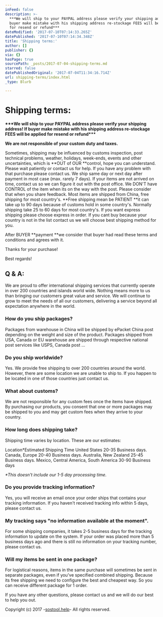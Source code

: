 ```yaml
---
inFeed: false
description: >-
  ***We will ship to your PAYPAL address please verify your shipping address! If
  buyer make mistake with his shipping address re-stockage FEES will be applied
  for resend or refund***
dateModified: '2017-07-10T07:14:33.265Z'
datePublished: '2017-07-10T07:14:34.348Z'
title: 'Shipping terms:'
author: []
publisher: {}
via: {}
hasPage: true
sourcePath: _posts/2017-07-04-shipping-terms.md
starred: false
datePublishedOriginal: '2017-07-04T11:34:16.714Z'
url: shipping-terms/index.html
_type: Blurb

---
```

# Shipping terms:

**\*\*\*We will ship to your PAYPAL address please verify your shipping address! If buyer make mistake with his shipping address re-stockage FEES will be applied for resend or refund\*\*\***

**We are not responsible of your custom duty and taxes.**

Sometimes, shipping may be influenced by customs inspection, post technical problems, weather, holidays, week-ends, events and other uncertainties, which is **OUT of OUR **control, hope you can understand. Please wait patiently or contact us for help. If you have any problem with that purchase please contact us. We ship same day or next day after payment in most case (max. rarely 7 days). If your items are not arrived on time, contact us so we can figure it out with the post office. We DON'T have CONTROL of the item when its on the way with the post. Please consider that when you share feedback. Most items are shipped from China, free shipping for most country's. **Free shipping mean be PATIENT **it can take up to 90 days because of customs hold in some country's. Normally shipping take 25 to 60 days for most country's. If you want express shipping please choose express in order. If you cant buy because your country is not in the list contact us we will choose best shipping method for you.

After BUYER **payment **we consider that buyer had read these terms and conditions and agrees with it.

Thanks for your purchase!

Best regards!

## Q & A:

We are proud to offer international shipping services that currently operate in over 200 countries and islands world wide. Nothing means more to us than bringing our customers great value and service. We will continue to grow to meet the needs of all our customers, delivering a service beyond all expectation anywhere in the world.

### How do you ship packages?

Packages from warehouse in China will be shipped by ePacket China post depending on the weight and size of the product. Packages shipped from USA, Canada or EU warehouse are shipped through respective national post services like USPS, Canada post ...

### Do you ship worldwide?

Yes. We provide free shipping to over 200 countries around the world. However, there are some location we are unable to ship to. If you happen to be located in one of those countries just contact us.

### What about customs?

We are not responsible for any custom fees once the items have shipped. By purchasing our products, you consent that one or more packages may be shipped to you and may get custom fees when they arrive to your country.

### How long does shipping take?

Shipping time varies by location. These are our estimates:

Location\*Estimated Shipping Time United States 20-35 Business days. Canada, Europe 20-40 Business days. Australia, New Zealand 25-45 Business days. Mexico, Central America, South America 30-90 Business days

_\*This doesn't include our 1-5 day processing time._

### Do you provide tracking information?

Yes, you will receive an email once your order ships that contains your tracking information. If you haven't received tracking info within 5 days, please contact us.

### My tracking says "no information available at the moment".

For some shipping companies, it takes 2-5 business days for the tracking information to update on the system. If your order was placed more than 5 business days ago and there is still no information on your tracking number, please contact us.

### Will my items be sent in one package?

For logistical reasons, items in the same purchase will sometimes be sent in separate packages, even if you've specified combined shipping. Because its free shipping we need to configure the best and cheapest way. So you can receive different package for 1 order.

If you have any other questions, please contact us and we will do our best to help you out.

Copyright (c) 2017 -[sostool.help][0]- All rights reserved.

[0]: http://sostool.help/